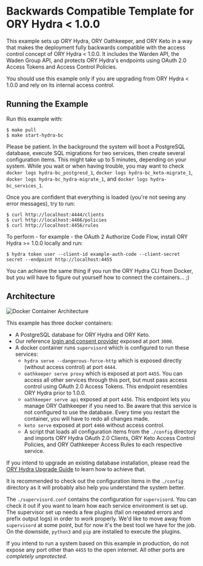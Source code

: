 # Backwards Compatible Template for ORY Hydra < 1.0.0

This example sets up ORY Hydra, ORY Oathkeeper, and ORY Keto in a way that makes the deployment fully backwards compatible
with the access control concept of ORY Hydra < 1.0.0. It includes the Warden API, the Waden Group API, and protects
ORY Hydra's endpoints using OAuth 2.0 Access Tokens and Access Control Policies.

You should use this example only if you are upgrading from ORY Hydra < 1.0.0 and rely on its internal access control.

## Running the Example

Run this example with:

```
$ make pull
$ make start-hydra-bc
```

Please be patient. In the background the system will boot a PostgreSQL database, execute SQL migrations for two services, then create
several configuration items. This might take up to 5 minutes, depending on your system. While you wait or when having trouble, you may want
to check `docker logs hydra-bc_postgresd_1`, `docker logs hydra-bc_keto-migrate_1`, `docker logs hydra-bc_hydra-migrate_1`,
and `docker logs hydra-bc_services_1`.

Once you are confident that everything is loaded (you're not seeing any error messages), try to run:

```
$ curl http://localhost:4444/clients
$ curl http://localhost:4466/policies
$ curl http://localhost:4456/rules
```

To perform - for example - the OAuth 2 Authorize Code Flow, install ORY Hydra >= 1.0.0 locally and run:

```
$ hydra token user --client-id example-auth-code --client-secret secret --endpoint http://localhost:4455
```

You can achieve the same thing if you run the ORY Hydra CLI from Docker, but you will have to figure out yourself how
to connect the containers... ;)

## Architecture

![Docker Container Architecture](./docs/container-arch.png)

This example has three docker containers:

* A PostgreSQL database for ORY Hydra and ORY Keto.
* Our reference [login and consent provider](https://github.com/ory/hydra-login-consent-node) exposed at port `3000`.
* A docker container runs `supervisord` which is configured to run these services:
  * `hydra serve --dangerous-force-http` which is exposed directly (without access control) at port `4444`.
  * `oathkeeper serve proxy` which is exposed at port `4455`. You can access all other services through this port, but must
  pass access control using OAuth 2.0 Access Tokens. This endpoint resembles ORY Hydra prior to 1.0.0.
  * `oathkeeper serve api` exposed at port `4456`. This endpoint lets you manage ORY Oathkeeper if you need to. Be aware
  that this service is not configured to use the database. Every time you restart the container, you will have to redo
  all changes made.
  * `keto serve` exposed at port `4466` without access control.
  * A script that loads all configuration items from the `./config` directory and imports ORY Hydra OAuth 2.0 Clients, ORY Keto Access Control Policies, and
  ORY Oathkeeper Access Rules to each respective service.

If you intend to upgrade an existing database installation, please read the [ORY Hydra Upgrade Guide](https://github.com/ory/hydra/blob/master/UPGRADE.md)
to learn how to achieve that.

It is recommended to check out the configuration items in the `./config` directory as it will probably also help you
understand the system better.

The `./supervisord.conf` contains the configuration for `supervisord`. You can check it out if you want to learn how
each service environment is set up. The supervisor set up needs a few plugins (fail on repeated errors and prefix output logs)
in order to work properly. We'd like to move away from `supervisord` at some point, but for now it's the best tool we
have for the job. On the downside, `python3` and `pip` are installed to execute the plugins.

If you intend to run a system based on this example in production, do not expose any port other than `4455` to the open internet.
All other ports are *completely unprotected*.
